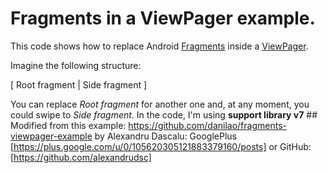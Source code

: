 # Fragments in a ViewPager example.
This code shows how to replace Android [Fragments](http://developer.android.com/guide/components/fragments.html) inside a [ViewPager](http://developer.android.com/reference/android/support/v4/view/ViewPager.html).

Imagine the following structure:

[ Root fragment | Side fragment ]

You can replace _Root fragment_ for another one and, at any moment, you could swipe to _Side fragment_. In the code, I'm using <strong>support library v7</strong> ## Modified from this example: https://github.com/danilao/fragments-viewpager-example by Alexandru Dascalu: GooglePlus [https://plus.google.com/u/0/105620305121883379160/posts]  or GitHub: [https://github.com/alexandrudsc]